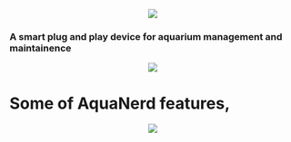 <p align="center">
  <img src="https://drive.google.com/uc?id=1mgukm_2PBtEMJjXelvOW6qiW20oZGaRH" >
</p>

### A smart plug and play device for aquarium management and maintainence


<p align="center">
  <img src="https://drive.google.com/uc?id=1FUFTdCVgV2P4JI_k6D3wiTj1BvGX-e17">
</p>

# Some of AquaNerd features,
<p align="center">
  <img src="https://drive.google.com/uc?id=1GFCev7aQq36gfQ0LuodI1fnpr2jsnmyM">
</p>
